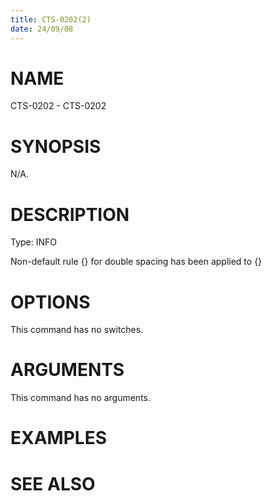 ```yaml
---
title: CTS-0202(2)
date: 24/09/08
---
```


# NAME

CTS-0202 - CTS-0202

# SYNOPSIS

N/A.

# DESCRIPTION

Type: INFO

Non-default rule {} for double spacing has been applied to {}

# OPTIONS

This command has no switches.

# ARGUMENTS

This command has no arguments.

# EXAMPLES

# SEE ALSO
